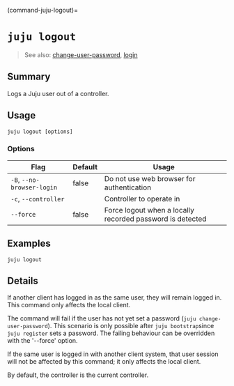 (command-juju-logout)=
# `juju logout`
> See also: [change-user-password](#change-user-password), [login](#login)

## Summary
Logs a Juju user out of a controller.

## Usage
```juju logout [options] ```

### Options
| Flag | Default | Usage |
| --- | --- | --- |
| `-B`, `--no-browser-login` | false | Do not use web browser for authentication |
| `-c`, `--controller` |  | Controller to operate in |
| `--force` | false | Force logout when a locally recorded password is detected |

## Examples

    juju logout


## Details

If another client has logged in as the same user, they will remain logged
in. This command only affects the local client.

The command will fail if the user has not yet set a password
(`juju change-user-password`). This scenario is only possible after 
`juju bootstrap`since `juju register` sets a password. The
failing behaviour can be overridden with the '--force' option.

If the same user is logged in with another client system, that user session
will not be affected by this command; it only affects the local client.

By default, the controller is the current controller.